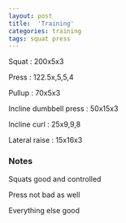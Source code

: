 ```yaml
---
layout: post
title:  'Training'
categories: training
tags: squat press
---
```


Squat : 200x5x3

Press  : 122.5x,5,5,4

Pullup  : 70x5x3

Incline dumbbell press : 50x15x3

Incline curl  :  25x9,9,8

Lateral raise : 15x16x3

### Notes

Squats good and controlled

Press not bad as well

Everything else good
